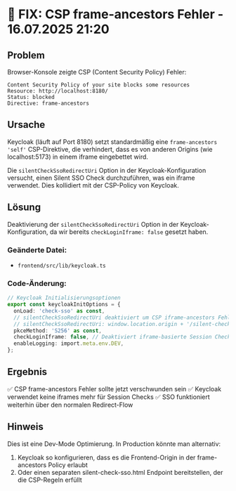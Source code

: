 # 🔧 FIX: CSP frame-ancestors Fehler - 16.07.2025 21:20

## Problem
Browser-Konsole zeigte CSP (Content Security Policy) Fehler:
```
Content Security Policy of your site blocks some resources
Resource: http://localhost:8180/
Status: blocked
Directive: frame-ancestors
```

## Ursache
Keycloak (läuft auf Port 8180) setzt standardmäßig eine `frame-ancestors 'self'` CSP-Direktive, die verhindert, dass es von anderen Origins (wie localhost:5173) in einem iframe eingebettet wird.

Die `silentCheckSsoRedirectUri` Option in der Keycloak-Konfiguration versucht, einen Silent SSO Check durchzuführen, was ein iframe verwendet. Dies kollidiert mit der CSP-Policy von Keycloak.

## Lösung
Deaktivierung der `silentCheckSsoRedirectUri` Option in der Keycloak-Konfiguration, da wir bereits `checkLoginIframe: false` gesetzt haben.

### Geänderte Datei:
- `frontend/src/lib/keycloak.ts`

### Code-Änderung:
```typescript
// Keycloak Initialisierungsoptionen
export const keycloakInitOptions = {
  onLoad: 'check-sso' as const,
  // silentCheckSsoRedirectUri deaktiviert um CSP iframe-ancestors Fehler zu vermeiden
  // silentCheckSsoRedirectUri: window.location.origin + '/silent-check-sso.html',
  pkceMethod: 'S256' as const,
  checkLoginIframe: false, // Deaktiviert iframe-basierte Session Checks
  enableLogging: import.meta.env.DEV,
};
```

## Ergebnis
✅ CSP frame-ancestors Fehler sollte jetzt verschwunden sein
✅ Keycloak verwendet keine iframes mehr für Session Checks
✅ SSO funktioniert weiterhin über den normalen Redirect-Flow

## Hinweis
Dies ist eine Dev-Mode Optimierung. In Production könnte man alternativ:
1. Keycloak so konfigurieren, dass es die Frontend-Origin in der frame-ancestors Policy erlaubt
2. Oder einen separaten silent-check-sso.html Endpoint bereitstellen, der die CSP-Regeln erfüllt